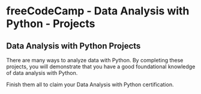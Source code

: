 # freeCodeCamp - Data Analysis with Python - Projects


## Data Analysis with Python Projects

There are many ways to analyze data with Python. By completing these projects, you will demonstrate that you have a good foundational knowledge of data analysis with Python.

Finish them all to claim your Data Analysis with Python certification.

